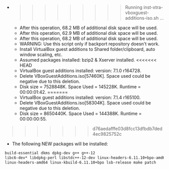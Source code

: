 * >>>>>>>>> Running inst-xtra-vboxguest-additions-iso.sh ...
  * After this operation, 68.2 MB of additional disk space will be used.
  * After this operation, 62.9 MB of additional disk space will be used.
  * After this operation, 68.2 MB of additional disk space will be used.
  * WARNING: Use this script only if backport repository doesn't work.
  * Install VirtualBox guest additions to Shared folder/clipboard, auto window scaling, etc.
  * Assumed packages installed: bzip2 & Xserver installed.
<<<<<<< HEAD
  * VirtualBox guest additions installed: version: 7.1.0 r164728.
  * Delete VBoxGuestAdditions.iso[57460K]. Space used could be negative due to this deletion.
  * Disk size = 7528848K. Space Used = 145228K. Runtime = 00:00:01:42.
=======
  * VirtualBox guest additions installed: version: 7.1.4 r165100.
  * Delete VBoxGuestAdditions.iso[58304K]. Space used could be negative due to this deletion.
  * Disk size = 8650440K. Space Used = 144388K. Runtime = 00:00:00:55.
>>>>>>> d76aedafffe03d8fcc13dfbdb7ded4ec9825752c
  * The following NEW packages will be installed:
  ```bash
build-essential dkms dpkg-dev g++ g++-12
libc6-dev* libdpkg-perl libstdc++-12-dev linux-headers-6.11.10+bpo-amd64 linux-headers-6.11.10+bpo-common
linux-headers-amd64 linux-kbuild-6.11.10+bpo lsb-release make patch
  ```

